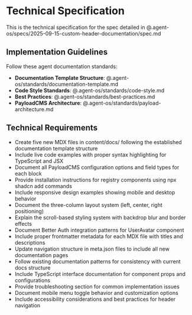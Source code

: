 # Technical Specification

This is the technical specification for the spec detailed in @.agent-os/specs/2025-09-15-custom-header-documentation/spec.md

## Implementation Guidelines

Follow these agent documentation standards:

- **Documentation Template Structure**: @.agent-os/standards/documentation-template.md
- **Code Style Standards**: @.agent-os/standards/code-style.md
- **Best Practices**: @.agent-os/standards/best-practices.md
- **PayloadCMS Architecture**: @.agent-os/standards/payload-architecture.md

## Technical Requirements

- Create five new MDX files in content/docs/ following the established documentation template structure
- Include live code examples with proper syntax highlighting for TypeScript and JSX
- Document all PayloadCMS configuration options and field types for each block
- Provide installation instructions for registry components using npx shadcn add commands
- Include responsive design examples showing mobile and desktop behavior
- Document the three-column layout system (left, center, right positioning)
- Explain the scroll-based styling system with backdrop blur and border effects
- Document Better Auth integration patterns for UserAvatar component
- Include proper frontmatter metadata for each MDX file with titles and descriptions
- Update navigation structure in meta.json files to include all new documentation pages
- Follow existing documentation patterns for consistency with current docs structure
- Include TypeScript interface documentation for component props and configurations
- Provide troubleshooting section for common implementation issues
- Document mobile menu toggle behavior and customization options
- Include accessibility considerations and best practices for header navigation
